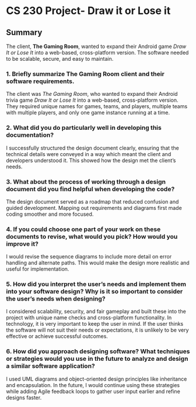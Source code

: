 # CS 230 Project- Draw it or Lose it

## Summary  
The client, **The Gaming Room**, wanted to expand their Android   game *Draw It or Lose It* into a web-based, cross-platform version. The software needed to be scalable, secure, and easy to maintain.    
### 1. Briefly summarize The Gaming Room client and their software requirements.  
The client was *The Gaming Room*, who wanted to expand their Android trivia game *Draw It or Lose It* into a web-based, cross-platform version. They required unique names for games, teams, and players, multiple teams with multiple players, and only one game instance running at a time.  

### 2. What did you do particularly well in developing this documentation?  
I successfully structured the design document clearly, ensuring that the technical details were conveyed in a way which meant the client and developers understood it.  This showed how the design met the client’s needs. 

### 3. What about the process of working through a design document did you find helpful when developing the code?  
The design document served as a roadmap that reduced confusion and guided development. Mapping out requirements and diagrams first made coding smoother and more focused.  

### 4. If you could choose one part of your work on these documents to revise, what would you pick? How would you improve it?  
I would revise the sequence diagrams to include more detail on error handling and alternate paths. This would make the design more realistic and useful for implementation.  

### 5. How did you interpret the user’s needs and implement them into your software design? Why is it so important to consider the user’s needs when designing?  
I considered scalability, security, and fair gameplay and built these into the project with unique name checks and cross-platform functionality.  In technology, it is very important to keep the user in mind. If the user thinks the software will not suit their needs or expectations, it is unlikely to be very effective or achieve successful outcomes.

### 6. How did you approach designing software? What techniques or strategies would you use in the future to analyze and design a similar software application?  
I used UML diagrams and object-oriented design principles like inheritance and encapsulation. In the future, I would continue using these strategies while adding Agile feedback loops to gather user input earlier and refine designs faster. 





